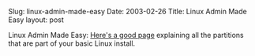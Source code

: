 Slug: linux-admin-made-easy
Date: 2003-02-26
Title: Linux Admin Made Easy
layout: post

Linux Admin Made Easy: <a href="http://www.tldp.org/LDP/lame/LAME/linux-admin-made-easy/install-partitioning.html">Here&#39;s a good page</a> explaining all the partitions that are part of your basic Linux install.

